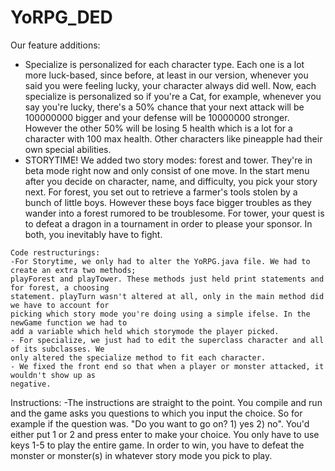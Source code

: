 # YoRPG_DED
Our feature additions:
- Specialize is personalized for each character type. Each one is a lot more luck-based, since before, at least
in our version, whenever you said you were feeling lucky, your character always did well. Now, each specialize is 
personalized so if you're a Cat, for example, whenever you say you're lucky, there's a 50% chance that your next attack
will be 100000000 bigger and your defense will be 10000000 stronger. However the other 50% will be losing 5 health which
is a lot for a character with 100 max health. Other characters like pineapple had their own special abilities.
- STORYTIME! We added two story modes: forest and tower. They're in beta mode right now and only consist of one move. In
the start menu after you decide on character, name, and difficulty, you pick your story next. For forest, you set out to 
retrieve a farmer's tools stolen by a bunch of little boys. However these boys face bigger troubles as they wander into 
a forest rumored to be troublesome. For tower, your quest is to defeat a dragon in a tournament in order to please your
sponsor. In both, you inevitably have to fight.
~~~~~~~~~~~~~~~~
Code restructurings:
-For Storytime, we only had to alter the YoRPG.java file. We had to create an extra two methods; 
playForest and playTower. These methods just held print statements and for forest, a choosing 
statement. playTurn wasn't altered at all, only in the main method did we have to account for 
picking which story mode you're doing using a simple ifelse. In the newGame function we had to 
add a variable which held which storymode the player picked.
- For specialize, we just had to edit the superclass character and all of its subclasses. We 
only altered the specialize method to fit each character.
- We fixed the front end so that when a player or monster attacked, it wouldn't show up as 
negative.
~~~~~~~~~~~~~~~~
Instructions:
-The instructions are straight to the point. You compile and run and the game asks you questions to which you input the choice.
So for example if the question was. "Do you want to go on? 1) yes 2) no". You'd either put 1 or 2 and press enter to make
your choice. You only have to use keys 1-5 to play the entire game. In order to win, you have to defeat the monster or monster(s)
in whatever story mode you pick to play.